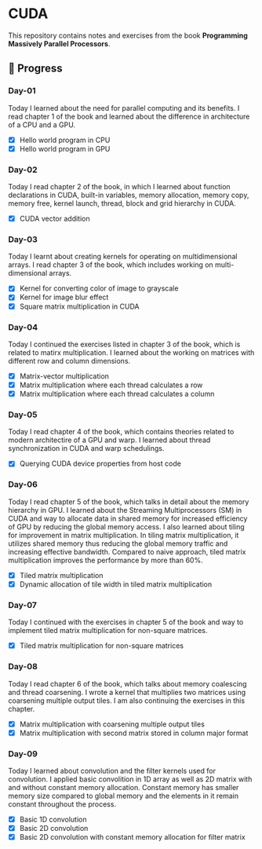 # CUDA
This repository contains notes and exercises from the book **Programming Massively Parallel Processors**.

## 🚀 Progress

### Day-01
Today I learned about the need for parallel computing and its benefits. I read chapter 1 of the book and learned about the difference in architecture of a CPU and a GPU.
- [x] Hello world program in CPU
- [x] Hello world program in GPU

### Day-02
Today I read chapter 2 of the book, in which I learned about function declarations in CUDA, built-in variables, memory allocation, memory copy, memory free, kernel launch, thread, block and grid hierarchy in CUDA.
- [x] CUDA vector addition

### Day-03
Today I learnt about creating kernels for operating on multidimensional arrays. I read chapter 3 of the book, which includes working on multi-dimensional arrays.
- [x] Kernel for converting color of image to grayscale
- [x] Kernel for image blur effect
- [x] Square matrix multiplication in CUDA

### Day-04
Today I continued the exercises listed in chapter 3 of the book, which is related to matirx multiplication. I learned about the working on matrices with different row and column dimensions.
- [x] Matrix-vector multiplication
- [x] Matrix multiplication where each thread calculates a row
- [x] Matrix multiplication where each thread calculates a column

### Day-05
Today I read chapter 4 of the book, which contains theories related to 
modern architectire of a GPU and warp. I learned about thread synchronization in CUDA and warp schedulings.
- [x] Querying CUDA device properties from host code

### Day-06
Today I read chapter 5 of the book, which talks in detail about the memory hierarchy in GPU. I learned about the Streaming Multiprocessors (SM) in CUDA and way to allocate data in shared memory for increased efficiency of GPU by reducing the global memory access. I also learned about tiling for improvement in matrix multiplication. In tiling matrix multiplication, it utilizes shared memory thus reducing the global memory traffic and increasing effective bandwidth. Compared to naive approach, tiled matrix multiplication improves the performance by more than 60%.
- [x] Tiled matrix multiplication
- [x] Dynamic allocation of tile width in tiled matrix multiplication

### Day-07
Today I continued with the exercises in chapter 5 of the book and way to implement tiled matrix multiplication for non-square matrices.
- [x] Tiled matrix multiplication for non-square matrices

### Day-08
Today I read chapter 6 of the book, which talks about memory coalescing and thread coarsening. I wrote a kernel that multiplies two matrices using coarsening multiple output tiles. I am also continuing the exercises in this chapter.
- [x] Matrix multiplication with coarsening multiple output tiles
- [x] Matrix multiplication with second matrix stored in column major format

### Day-09
Today I learned about convolution and the filter kernels used for convolution. I applied basic convolition in 1D array as well as 2D matrix with and without constant memory allocation. Constant memory has smaller memory size compared to global memory and the elements in it remain constant throughout the process.
- [x] Basic 1D convolution
- [x] Basic 2D convolution
- [x] Basic 2D convolution with constant memory allocation for filter matrix
